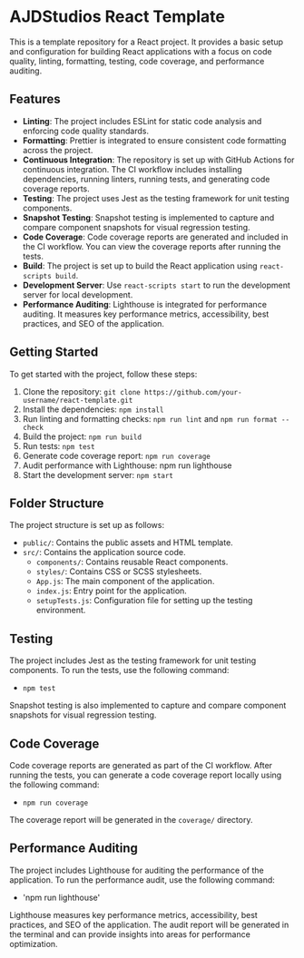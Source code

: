 # AJDStudios React Template

This is a template repository for a React project. It provides a basic setup and configuration for building React applications with a focus on code quality, linting, formatting, testing, code coverage, and performance auditing.

## Features

- **Linting**: The project includes ESLint for static code analysis and enforcing code quality standards.
- **Formatting**: Prettier is integrated to ensure consistent code formatting across the project.
- **Continuous Integration**: The repository is set up with GitHub Actions for continuous integration. The CI workflow includes installing dependencies, running linters, running tests, and generating code coverage reports.
- **Testing**: The project uses Jest as the testing framework for unit testing components.
- **Snapshot Testing**: Snapshot testing is implemented to capture and compare component snapshots for visual regression testing.
- **Code Coverage**: Code coverage reports are generated and included in the CI workflow. You can view the coverage reports after running the tests.
- **Build**: The project is set up to build the React application using `react-scripts build`.
- **Development Server**: Use `react-scripts start` to run the development server for local development.
- **Performance Auditing**: Lighthouse is integrated for performance auditing. It measures key performance metrics, accessibility, best practices, and SEO of the application.

## Getting Started

To get started with the project, follow these steps:

1. Clone the repository: `git clone https://github.com/your-username/react-template.git`
2. Install the dependencies: `npm install`
3. Run linting and formatting checks: `npm run lint` and `npm run format --check`
4. Build the project: `npm run build`
5. Run tests: `npm test`
6. Generate code coverage report: `npm run coverage`
7. Audit performance with Lighthouse: npm run lighthouse
8. Start the development server: `npm start`

## Folder Structure

The project structure is set up as follows:

- `public/`: Contains the public assets and HTML template.
- `src/`: Contains the application source code.
  - `components/`: Contains reusable React components.
  - `styles/`: Contains CSS or SCSS stylesheets.
  - `App.js`: The main component of the application.
  - `index.js`: Entry point for the application.
  - `setupTests.js`: Configuration file for setting up the testing environment.

## Testing

The project includes Jest as the testing framework for unit testing components. To run the tests, use the following command:

- `npm test`

Snapshot testing is also implemented to capture and compare component snapshots for visual regression testing.

## Code Coverage

Code coverage reports are generated as part of the CI workflow. After running the tests, you can generate a code coverage report locally using the following command:

- `npm run coverage`

The coverage report will be generated in the `coverage/` directory.

 ## Performance Auditing

The project includes Lighthouse for auditing the performance of the application. To run the performance audit, use the following command:

 - 'npm run lighthouse'

Lighthouse measures key performance metrics, accessibility, best practices, and SEO of the application. The audit report will be generated in the terminal and can provide insights into areas for performance optimization.